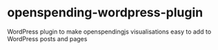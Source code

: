 openspending-wordpress-plugin
=============================

WordPress plugin to make openspendingjs visualisations easy to add to WordPress posts and pages
